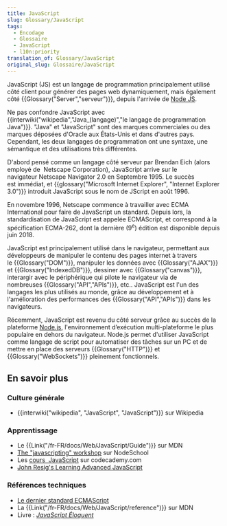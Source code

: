 ```yaml
---
title: JavaScript
slug: Glossary/JavaScript
tags:
  - Encodage
  - Glossaire
  - JavaScript
  - l10n:priority
translation_of: Glossary/JavaScript
original_slug: Glossaire/JavaScript
---
```

JavaScript (JS) est un langage de programmation principalement utilisé côté client pour générer des pages web dynamiquement, mais également côté {{Glossary("Server","serveur")}}, depuis l'arrivée de [Node JS](https://nodejs.org/fr/).

Ne pas confondre JavaScript avec {{interwiki("wikipedia","Java_(langage)","le langage de programmation Java")}}. "Java" et "JavaScript" sont des marques commerciales ou des marques déposées d'Oracle aux États-Unis et dans d'autres pays. Cependant, les deux langages de programmation ont une syntaxe, une sémantique et des utilisations très différentes.

D'abord pensé comme un langage côté serveur par Brendan Eich (alors employé de  Netscape Corporation), JavaScript arrive sur le navigateur Netscape Navigator 2.0 en Septembre 1995. Le succès est immédiat, et {{glossary("Microsoft Internet Explorer", "Internet Explorer 3.0")}} introduit JavaScript sous le nom de JScript en août 1996.

En novembre 1996, Netscape commence à travailler avec ECMA International pour faire de JavaScript un standard. Depuis lors, la standardisation de JavaScript est appelée ECMAScript, et correspond à la spécification ECMA-262, dont la dernière (9<sup>e</sup>) édition est disponible depuis juin 2018.

JavaScript est principalement utilisé dans le navigateur, permettant aux développeurs de manipuler le contenu des pages internet à travers le {{Glossary("DOM")}}, manipuler les données avec {{Glossary("AJAX")}} et {{Glossary("IndexedDB")}}, dessiner avec {{Glossary("canvas")}}, interargir avec le périphérique qui pilote le navigateur via de nombreuses {{Glossary("API","APIs")}}, etc.. JavaScript est l'un des langages les plus utilisés au monde, grâce au développement et à l'amélioration des performances des {{Glossary("API","APIs")}} dans les navigateurs.

Récemment, JavaScript est revenu du côté serveur grâce au succès de la plateforme [Node.js](http://nodejs.org/), l'environnement d’exécution multi-plateforme le plus populaire en dehors du navigateur. Node.js permet d'utiliser JavaScript comme langage de script pour automatiser des tâches sur un PC et de mettre en place des serveurs {{Glossary("HTTP")}} et {{Glossary("WebSockets")}} pleinement fonctionnels.

## En savoir plus

### Culture générale

- {{interwiki("wikipedia", "JavaScript", "JavaScript")}} sur Wikipedia

### Apprentissage

- Le {{Link("/fr-FR/docs/Web/JavaScript/Guide")}} sur MDN
- [The "javascripting" workshop](http://nodeschool.io/#workshoppers) sur NodeSchool
- Les [cours  JavaScript](http://www.codecademy.com/tracks/javascript) sur codecademy.com
- [John Resig's Learning Advanced JavaScript](http://ejohn.org/apps/learn/)

### Références techniques

- [Le dernier standard ECMAScript](http://www.ecma-international.org/publications/standards/Ecma-262.htm)
- La {{Link("/fr-FR/docs/Web/JavaScript/reference")}} sur MDN
- Livre : [_JavaScript Éloquent_](http://fr.eloquentjavascript.net/)
